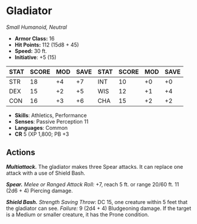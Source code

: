 # Gladiator

*Small Humanoid, Neutral*

- **Armor Class:** 16
- **Hit Points:** 112 (15d8 + 45)
- **Speed:** 30 ft.
- **Initiative**: +5 (15)

|STAT|SCORE|MOD|SAVE|STAT|SCORE|MOD|SAVE|
| --- | --- | --- | ---- |---| --- | --- | ---- |
| STR | 18 | +4 | +7 | INT | 10 | +0 | +0 |
| DEX | 15 | +2 | +5 | WIS | 12 | +1 | +4 |
| CON | 16 | +3 | +6 | CHA | 15 | +2 | +2 |

- **Skills**: Athletics, Performance
- **Senses**: Passive Perception 11
- **Languages**: Common
- **CR** 5 (XP 1,800; PB +3

## Actions

***Multiattack.*** The gladiator makes three Spear attacks. It can replace one attack with a use of Shield Bash.

***Spear.*** *Melee or Ranged Attack Roll:* +7, reach 5 ft. or range 20/60 ft. 11 (2d6 + 4) Piercing damage.

***Shield Bash.*** *Strength Saving Throw*: DC 15, one creature within 5 feet that the gladiator can see. *Failure:*  9 (2d4 + 4) Bludgeoning damage. If the target is a Medium or smaller creature, it has the Prone condition.

